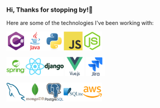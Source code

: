 ### Hi, Thanks for stopping by!👋 

Here are some of the technologies I've been working with:

<img src="https://raw.githubusercontent.com/devicons/devicon/master/icons/csharp/csharp-original.svg" alt="c sharp logo" heigth="50px"  width="50px"/><img 
 src="https://github.com/devicons/devicon/blob/master/icons/java/java-original-wordmark.svg" alt="c sharp logo" heigth="50px"  width="50px"/><img 
 src="https://raw.githubusercontent.com/devicons/devicon/master/icons/python/python-original.svg" alt="python logo" heigth="50px" width="50px"/><img
 src="https://raw.githubusercontent.com/devicons/devicon/master/icons/javascript/javascript-original.svg" alt="javaScript logo" heigth="50px" width="50px"/><img
 src="https://raw.githubusercontent.com/devicons/devicon/master/icons/nodejs/nodejs-original.svg" alt="node.js logo" heigth="50px"  width="50px"/> 
 
 <img
 src="https://github.com/devicons/devicon/blob/master/icons/spring/spring-original-wordmark.svg" type="React logo" heigth="50px"  width="50px"/><img
 src="https://raw.githubusercontent.com/devicons/devicon/master/icons/react/react-original.svg" type="React logo" heigth="50px"  width="50px"/><img
 src="https://github.com/devicons/devicon/blob/master/icons/django/django-plain-wordmark.svg" alt="VS logo" heigth="50px"  width="50px"/> <img
 src="https://github.com/devicons/devicon/blob/master/icons/vuejs/vuejs-original-wordmark.svg" alt="VSC logo" heigth="50px"  width="50px"/> <img
 src="https://github.com/devicons/devicon/blob/master/icons/jira/jira-original-wordmark.svg" alot="slack logo"  heigth="50px"  width="50px"/> 
 
 <img
  src="https://raw.githubusercontent.com/devicons/devicon/master/icons/mysql/mysql-original.svg" alt="dot net logo" heigth="50px"  width="50px"/><img
  src="https://github.com/devicons/devicon/blob/master/icons/mongodb/mongodb-original-wordmark.svg" alt="material logo" heigth="50px"  width="50px"/><img
  src="https://github.com/devicons/devicon/blob/master/icons/postgresql/postgresql-original-wordmark.svg" alt="linked in logo" heigth="50px"  width="50px"/><img
  src="https://github.com/devicons/devicon/blob/master/icons/sqlite/sqlite-original-wordmark.svg" alt="bootstrap logo" heigth="50px"  width="50px"/><img 
  src="https://github.com/devicons/devicon/blob/master/icons/amazonwebservices/amazonwebservices-plain-wordmark.svg" heigth="50px"  width="50px"/>
                                                                                                                                                    
 
 
<!--
**justincamp1776/justincamp1776** is a ✨ _special_ ✨ repository because its `README.md` (this file) appears on your GitHub profile.

Here are some ideas to get you started:

- 🔭 I’m currently working on ...
- 🌱 I’m currently learning ...
- 👯 I’m looking to collaborate on ...
- 🤔 I’m looking for help with ...
- 💬 Ask me about ...
- 📫 How to reach me: ...
- 😄 Pronouns: ...
- ⚡ Fun fact: ...
-->
